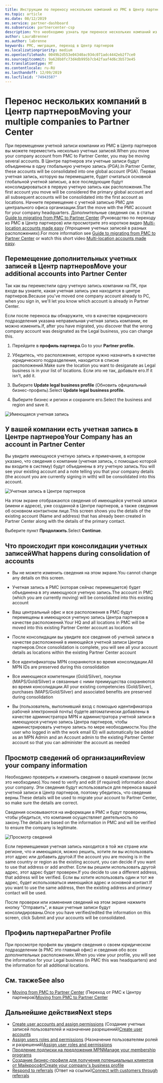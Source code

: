 ```yaml
---
title: Инструкции по переносу нескольких компаний из PMC в Центр партнеров | Центр партнеров
ms.topic: article
ms.date: 08/12/2019
ms.service: partner-dashboard
ms.subservice: partnercenter-csp
description: Что необходимо узнать при переносе нескольких компаний из PMC в центр партнеров и консолидировать их в основную глобальную учетную запись.
author: LauraBrenner
ms.author: labrenne
keywords: PMC, миграция, переход в Центр партнеров
ms.localizationpriority: medium
ms.openlocfilehash: 0049b2d553e04340ac934c071adc4442eb2f7ce0
ms.sourcegitcommit: 9a628b8fc73d4db995b7cb42faaf4d6c3b573e45
ms.translationtype: MT
ms.contentlocale: ru-RU
ms.lasthandoff: 12/09/2019
ms.locfileid: "74943587"
---
```

# <a name="moving-your-multiple-companies-to-partner-center"></a><span data-ttu-id="067f0-104">Перенос нескольких компаний в Центр партнеров</span><span class="sxs-lookup"><span data-stu-id="067f0-104">Moving your multiple companies to Partner Center</span></span>

<span data-ttu-id="067f0-105">При перемещении учетной записи компании из PMC в Центр партнеров вы можете переместить несколько учетных записей.</span><span class="sxs-lookup"><span data-stu-id="067f0-105">When you move your company account from PMC to Partner Center, you may be moving several accounts.</span></span> <span data-ttu-id="067f0-106">В Центре партнеров эти учетные записи будут объединены в одну глобальную учетную запись (PGA).</span><span class="sxs-lookup"><span data-stu-id="067f0-106">In Partner Center, these accounts will be consolidated into one global account (PGA).</span></span> <span data-ttu-id="067f0-107">Первая учетная запись, которую вы перемещаете, будет считаться основной глобальной учетной записью, а все последующие будут консолидироваться в первую учетную запись как расположения.</span><span class="sxs-lookup"><span data-stu-id="067f0-107">The first account you move will be considered the primary global account and all subsequent accounts will be consolidated into the first account as locations.</span></span> <span data-ttu-id="067f0-108">Начните перемещение с учетной записью PMC для центрального офиса организации.</span><span class="sxs-lookup"><span data-stu-id="067f0-108">Start the move with the PMC account for your company headquarters.</span></span> <span data-ttu-id="067f0-109">Дополнительные сведения см. в статье [Guide to migrating from PMC to Partner Center](guide-to-migration.md) (Руководство по переходу из PMC в Центр партнеров) или просмотрите это короткое видео [Multi-location accounts made easy](https://vimeo.com/290335248) (Упрощение учетных записей в разных расположениях).</span><span class="sxs-lookup"><span data-stu-id="067f0-109">For more information see [Guide to migrating from PMC to Partner Center](guide-to-migration.md) or watch this short video [Multi-location accounts made easy](https://vimeo.com/290335248).</span></span>

## <a name="move-your-additional-accounts-into-partner-center"></a><span data-ttu-id="067f0-110">Перемещение дополнительных учетных записей в Центр партнеров</span><span class="sxs-lookup"><span data-stu-id="067f0-110">Move your additional accounts into Partner Center</span></span> 

<span data-ttu-id="067f0-111">Так как вы переместили одну учетную запись компании на ПК, при входе вы узнаете, какая учетная запись уже находится в центре партнеров.</span><span class="sxs-lookup"><span data-stu-id="067f0-111">Because you've moved one company account already to PC, when you sign in, we'll let you know which account is already in Partner Center.</span></span> 


<span data-ttu-id="067f0-112">Если после переноса вы обнаружите, что в качестве юридического подразделения указана неправильная учетная запись компании, ее можно изменить.</span><span class="sxs-lookup"><span data-stu-id="067f0-112">If, after you have migrated, you discover that the wrong company account was designated as the Legal business, you can change this.</span></span>

1. <span data-ttu-id="067f0-113">Перейдите в **профиль партнера**.</span><span class="sxs-lookup"><span data-stu-id="067f0-113">Go to your **Partner profile.**</span></span>

2. <span data-ttu-id="067f0-114">Убедитесь, что расположение, которое нужно назначить в качестве юридического подразделения, находится в списке расположений.</span><span class="sxs-lookup"><span data-stu-id="067f0-114">Make sure the location you want to desiganate as Legal business is in your list of locations.</span></span> <span data-ttu-id="067f0-115">Если это не так, добавьте его.</span><span class="sxs-lookup"><span data-stu-id="067f0-115">If it isn't, add it.</span></span>

3. <span data-ttu-id="067f0-116">Выберите **Update legal business profile** (Обновить официальный бизнес-профиль).</span><span class="sxs-lookup"><span data-stu-id="067f0-116">Select **Update legal business profile.**</span></span>

4. <span data-ttu-id="067f0-117">Выберите бизнес и регион и сохраните его.</span><span class="sxs-lookup"><span data-stu-id="067f0-117">Select the business and region and save it.</span></span>

![Имеющаяся учетная запись](images/migration/accountwithus.png)

## <a name="your-company-has-an-account-in-partner-center"></a><span data-ttu-id="067f0-119">У вашей компании есть учетная запись в Центре партнеров</span><span class="sxs-lookup"><span data-stu-id="067f0-119">Your Company has an account in Partner Center</span></span>

<span data-ttu-id="067f0-120">Вы увидите имеющуюся учетную запись и примечание, в котором указано, что сведения о компании (учетная запись, с помощью которой вы входите в систему) будут объединены в эту учетную запись.</span><span class="sxs-lookup"><span data-stu-id="067f0-120">You will see your existing account and a note telling you that your company details (the account you are currently signing in with) will be consolidated into this account.</span></span>

![Учетная запись в Центре партнеров](images/migration/existingaccount2.png)

<span data-ttu-id="067f0-122">На этом экране отображаются сведения об имеющейся учетной записи (имени и адресе), уже созданной в Центре партнеров, а также сведения об основном контактном лице.</span><span class="sxs-lookup"><span data-stu-id="067f0-122">This screen shows you the details of the existing account (Name and address) that has already been created in Partner Center along with the details of the primary contact.</span></span> 

<span data-ttu-id="067f0-123">Выберите пункт **Продолжить**.</span><span class="sxs-lookup"><span data-stu-id="067f0-123">Select **Continue**.</span></span>

## <a name="what-happens-during-consolidation-of-accounts"></a><span data-ttu-id="067f0-124">Что происходит при консолидации учетных записей</span><span class="sxs-lookup"><span data-stu-id="067f0-124">What happens during consolidation of accounts</span></span>

- <span data-ttu-id="067f0-125">Вы не можете изменить сведения на этом экране.</span><span class="sxs-lookup"><span data-stu-id="067f0-125">You cannot change any details on this screen.</span></span> 

- <span data-ttu-id="067f0-126">Учетная запись в PMC (которая сейчас перемещается) будет объединена в эту имеющуюся учетную запись.</span><span class="sxs-lookup"><span data-stu-id="067f0-126">The account in PMC (which you are currently moving) will be consolidated into this existing account</span></span> 

- <span data-ttu-id="067f0-127">Ваш центральный офис и все расположения в PMC будут перемещены в имеющуюся учетную запись Центра партнеров в качестве расположений.</span><span class="sxs-lookup"><span data-stu-id="067f0-127">Your HQ and all locations in PMC will be moved into this existing Partner Center account as locations</span></span>

- <span data-ttu-id="067f0-128">После консолидации вы увидите все сведения об учетной записи в качестве расположений в имеющейся учетной записи Центра партнеров.</span><span class="sxs-lookup"><span data-stu-id="067f0-128">Once consolidation is complete, you will see all your account details as locations within the existing Partner Center account</span></span> 

- <span data-ttu-id="067f0-129">Все идентификаторы MPN сохраняются во время консолидации.</span><span class="sxs-lookup"><span data-stu-id="067f0-129">All MPN IDs are preserved during this consolidation</span></span>

- <span data-ttu-id="067f0-130">Все имеющиеся компетенции (Gold/Silver), покупки (MAPS/Gold/Silver) и связанные с ними преимущества сохраняются во время консолидации.</span><span class="sxs-lookup"><span data-stu-id="067f0-130">All your existing competencies (Gold/Silver), purchases (MAPS/Gold/Silver) and associated benefits are preserved during consolidation</span></span>

- <span data-ttu-id="067f0-131">Вы (пользователь, выполнивший вход с помощью идентификатора рабочей электронной почты) будете автоматически добавлены в качестве администратора MPN и администратора учетной записи в имеющуюся учетную запись Центра партнеров, чтобы администрировать учетную запись по мере необходимости.</span><span class="sxs-lookup"><span data-stu-id="067f0-131">You (the user who logged in with the work email ID) will automatically be added as an MPN Admin and an Account admin to the existing Partner Center account so that you can administer the account as needed</span></span> 


## <a name="review-your-company-information"></a><span data-ttu-id="067f0-132">Просмотр сведений об организации</span><span class="sxs-lookup"><span data-stu-id="067f0-132">Review your company information</span></span>

<span data-ttu-id="067f0-133">Необходимо проверить и изменить сведения о вашей компании (если это необходимо).</span><span class="sxs-lookup"><span data-stu-id="067f0-133">You need to verify and edit (if required) information about your company.</span></span> <span data-ttu-id="067f0-134">Эти сведения будут использоваться для переноса вашей учетной записи в Центр партнеров, поэтому убедитесь, что сведения верны.</span><span class="sxs-lookup"><span data-stu-id="067f0-134">These details will be used to migrate your account to Partner Center, so make sure the details are correct.</span></span> 

<span data-ttu-id="067f0-135">Сведения основываются на информации в PMC и будут проверены, чтобы убедиться, что компания осуществляет деятельность по закону.</span><span class="sxs-lookup"><span data-stu-id="067f0-135">The details are based on the information in PMC and will be verified to ensure the company is legitimate.</span></span> 

![Просмотр сведений](images/migration/review.png)

<span data-ttu-id="067f0-137">Если перемещаемая учетная запись находится в той же стране или регионе, что и имеющаяся, можно решить, хотите ли вы использовать этот адрес или добавить другой.</span><span class="sxs-lookup"><span data-stu-id="067f0-137">If the account you are moving is in the same country or region as the existing account, you can decide if you want to use that address or add another.</span></span> <span data-ttu-id="067f0-138">Если вы решили использовать другой адрес, этот адрес будет проверен.</span><span class="sxs-lookup"><span data-stu-id="067f0-138">If you decide to use a different address, that address will be verified.</span></span> <span data-ttu-id="067f0-139">Если вы хотите использовать один и тот же адрес, будет использоваться имеющийся адрес и основной контакт.</span><span class="sxs-lookup"><span data-stu-id="067f0-139">If you want to use the same address, then the existing address and primary contact will be used.</span></span>

<span data-ttu-id="067f0-140">После проверки или изменения сведений на этом экране нажмите кнопку "Отправить", и ваши учетные записи будут консолидированы.</span><span class="sxs-lookup"><span data-stu-id="067f0-140">Once you have verified/edited the information on this screen, click Submit and your accounts will be consolidated.</span></span>

## <a name="partner-profile"></a><span data-ttu-id="067f0-141">Профиль партнера</span><span class="sxs-lookup"><span data-stu-id="067f0-141">Partner Profile</span></span>

<span data-ttu-id="067f0-142">При просмотре профиля вы увидите сведения о своем юридическом подразделении (в PMC это главный офис) и сведения обо всех дополнительных расположениях.</span><span class="sxs-lookup"><span data-stu-id="067f0-142">When you view your profile, you will see the information for your Legal business (in PMC this was headquarters) and the information for all additional locations.</span></span>

## <a name="see-also"></a><span data-ttu-id="067f0-143">См. также</span><span class="sxs-lookup"><span data-stu-id="067f0-143">See also</span></span>

- <span data-ttu-id="067f0-144">[Moving from PMC to Partner Center](move-pmc-pc-map.md) (Переход от PMC к Центру партнеров)</span><span class="sxs-lookup"><span data-stu-id="067f0-144">[Moving from PMC to Partner Center](move-pmc-pc-map.md)</span></span>

## <a name="next-steps"></a><span data-ttu-id="067f0-145">Дальнейшие действия</span><span class="sxs-lookup"><span data-stu-id="067f0-145">Next steps</span></span>

- <span data-ttu-id="067f0-146">[Create user accounts and assign permissions](create-user-accounts-and-set-permissions.md) (Создание учетных записей пользователей и назначение разрешений)</span><span class="sxs-lookup"><span data-stu-id="067f0-146">[Create user accounts ](create-user-accounts-and-set-permissions.md)</span></span>
- <span data-ttu-id="067f0-147">[Assign users roles and permissions](permissions-overview.md) (Назначение пользователям ролей и разрешений)</span><span class="sxs-lookup"><span data-stu-id="067f0-147">[Assign user roles and permissions](permissions-overview.md)</span></span>
- [<span data-ttu-id="067f0-148">Продление подписки на предложения MPN</span><span class="sxs-lookup"><span data-stu-id="067f0-148">Manage your membership programs</span></span>](renew-mpn-offers.md)
- [<span data-ttu-id="067f0-149">Создание бизнес-профиля для получения потенциальных клиентов от Майкрософт</span><span class="sxs-lookup"><span data-stu-id="067f0-149">Create your company's business profile</span></span>](create-a-marketing-profile.md)
- <span data-ttu-id="067f0-150">[Respond to referrals](responding-to-referrals.md) (Ответ на ссылки)</span><span class="sxs-lookup"><span data-stu-id="067f0-150">[Connect with customers through referrals](responding-to-referrals.md)</span></span>

